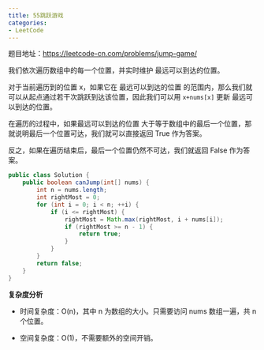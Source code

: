 ```yaml
---
title: 55跳跃游戏
categories: 
- LeetCode
---
```


题目地址：https://leetcode-cn.com/problems/jump-game/

我们依次遍历数组中的每一个位置，并实时维护 最远可以到达的位置。

对于当前遍历到的位置 x，如果它在 最远可以到达的位置 的范围内，那么我们就可以从起点通过若干次跳跃到达该位置，因此我们可以用 `x+nums[x]` 更新 最远可以到达的位置。

在遍历的过程中，如果最远可以到达的位置 大于等于数组中的最后一个位置，那就说明最后一个位置可达，我们就可以直接返回 True 作为答案。

反之，如果在遍历结束后，最后一个位置仍然不可达，我们就返回 False 作为答案。

```java
public class Solution {
    public boolean canJump(int[] nums) {
        int n = nums.length;
        int rightMost = 0;
        for (int i = 0; i < n; ++i) {
            if (i <= rightMost) {
                rightMost = Math.max(rightMost, i + nums[i]);
                if (rightMost >= n - 1) {
                    return true;
                }
            }
        }
        return false;
    }
}
```

**复杂度分析**

* 时间复杂度：O(n)，其中 n 为数组的大小。只需要访问 nums 数组一遍，共 n 个位置。

* 空间复杂度：O(1)，不需要额外的空间开销。